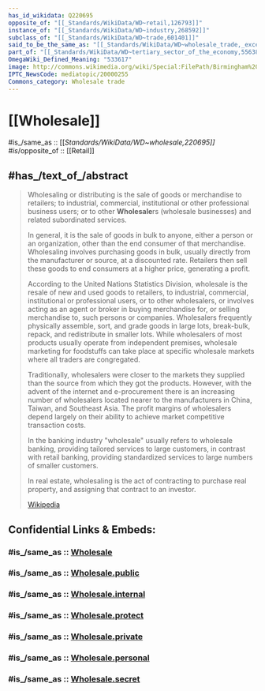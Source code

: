 ```yaml
---
has_id_wikidata: Q220695
opposite_of: "[[_Standards/WikiData/WD~retail,126793]]"
instance_of: "[[_Standards/WikiData/WD~industry,268592]]"
subclass_of: "[[_Standards/WikiData/WD~trade,601401]]"
said_to_be_the_same_as: "[[_Standards/WikiData/WD~wholesale_trade,_except_of_motor_vehicles_and_motorcycles,29584308]]"
part_of: "[[_Standards/WikiData/WD~tertiary_sector_of_the_economy,55638]]"
OmegaWiki_Defined_Meaning: "533617"
image: http://commons.wikimedia.org/wiki/Special:FilePath/Birmingham%20Wholesale%20Markets.jpg
IPTC_NewsCode: mediatopic/20000255
Commons_category: Wholesale trade
---
```


# [[Wholesale]] 

#is_/same_as :: [[_Standards/WikiData/WD~wholesale,220695]]  
#is_/opposite_of :: [[Retail]] 

## #has_/text_of_/abstract 

> Wholesaling or distributing is the sale of goods or merchandise to retailers; 
> to industrial, commercial, institutional or other professional business users; 
> or to other **Wholesale**rs (wholesale businesses) and related subordinated services. 
> 
> In general, it is the sale of goods in bulk to anyone, either a person or an organization, other than the end consumer of that merchandise. Wholesaling involves purchasing goods in bulk, usually directly from the manufacturer or source, at a discounted rate. Retailers then sell these goods to end consumers at a higher price, generating a profit.
>
> According to the United Nations Statistics Division, wholesale is the resale of new and used goods to retailers, to industrial, commercial, institutional or professional users, or to other wholesalers, or involves acting as an agent or broker in buying merchandise for, or selling merchandise to, such persons or companies. Wholesalers frequently physically assemble, sort, and grade goods in large lots, break-bulk, repack, and redistribute in smaller lots. While wholesalers of most products usually operate from independent premises, wholesale marketing for foodstuffs can take place at specific wholesale markets where all traders are congregated.
>
> Traditionally, wholesalers were closer to the markets they supplied than the source from which they got the products. However, with the advent of the internet and e-procurement there is an increasing number of wholesalers located nearer to the manufacturers in China, Taiwan, and Southeast Asia. The profit margins of wholesalers depend largely on their ability to achieve market competitive transaction costs.
>
> In the banking industry "wholesale" usually refers to wholesale banking, providing tailored services to large customers, in contrast with retail banking, providing standardized services to large numbers of smaller customers.
>
> In real estate, wholesaling is the act of contracting to purchase real property, and assigning that contract to an investor.
>
> [Wikipedia](https://en.wikipedia.org/wiki/Wholesaling) 


## Confidential Links & Embeds: 

### #is_/same_as :: [Wholesale](/_Standards/Society/Economics/Business/Business-Entity/Wholesale.md) 

### #is_/same_as :: [Wholesale.public](/_public/Society/Economics/Business/Business-Entity/Wholesale.public.md) 

### #is_/same_as :: [Wholesale.internal](/_internal/Society/Economics/Business/Business-Entity/Wholesale.internal.md) 

### #is_/same_as :: [Wholesale.protect](/_protect/Society/Economics/Business/Business-Entity/Wholesale.protect.md) 

### #is_/same_as :: [Wholesale.private](/_private/Society/Economics/Business/Business-Entity/Wholesale.private.md) 

### #is_/same_as :: [Wholesale.personal](/_personal/Society/Economics/Business/Business-Entity/Wholesale.personal.md) 

### #is_/same_as :: [Wholesale.secret](/_secret/Society/Economics/Business/Business-Entity/Wholesale.secret.md)

